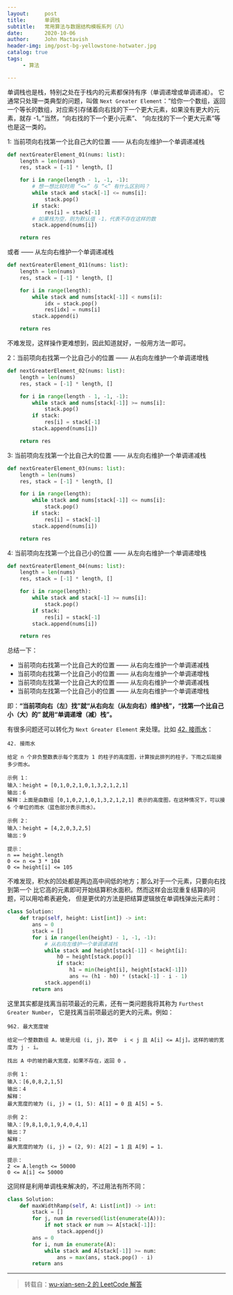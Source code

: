 ```yaml
---
layout:     post
title:      单调栈
subtitle:   常用算法与数据结构模板系列（八）
date:       2020-10-06
author:     John Mactavish
header-img: img/post-bg-yellowstone-hotwater.jpg
catalog: true
tags:
     - 算法

---
```


单调栈也是栈，特别之处在于栈内的元素都保持有序（单调递增或单调递减）。
它通常只处理一类典型的问题，叫做 `Next Greater Element`：“给你一个数组，返回一个等长的数组，对应索引存储着向右找的下一个更大元素，如果没有更大的元素，就存 -1。”当然，“向右找的下一个更小元素”、
“向左找的下一个更大元素”等也是这一类的。

1: 当前项向右找第一个比自己大的位置 —— 从右向左维护一个单调递减栈

```py
def nextGreaterElement_01(nums: list):
    length = len(nums)
    res, stack = [-1] * length, []

    for i in range(length - 1, -1, -1):
        # 想一想比较时用 “<=” 与 “<” 有什么区别吗？
        while stack and stack[-1] <= nums[i]:
            stack.pop()
        if stack:
            res[i] = stack[-1]
        # 如果栈为空，则为默认值 -1，代表不存在这样的数
        stack.append(nums[i])

    return res
```

或者 —— 从左向右维护一个单调递减栈

```py
def nextGreaterElement_011(nums: list):
    length = len(nums)
    res, stack = [-1] * length, []

    for i in range(length):
        while stack and nums[stack[-1]] < nums[i]:
            idx = stack.pop()
            res[idx] = nums[i]
        stack.append(i)

    return res
```

不难发现，这样操作更难想到，因此知道就好，一般用方法一即可。

2：当前项向右找第一个比自己小的位置 —— 从右向左维护一个单调递增栈

```py
def nextGreaterElement_02(nums: list):
    length = len(nums)
    res, stack = [-1] * length, []

    for i in range(length - 1, -1, -1):
        while stack and nums[stack[-1]] >= nums[i]:
            stack.pop()
        if stack:
            res[i] = stack[-1]
        stack.append(nums[i])

    return res
```

3: 当前项向左找第一个比自己大的位置 —— 从左向右维护一个单调递减栈

```py
def nextGreaterElement_03(nums: list):
    length = len(nums)
    res, stack = [-1] * length, []

    for i in range(length):
        while stack and nums[stack[-1]] <= nums[i]:
            stack.pop()
        if stack:
            res[i] = stack[-1]
        stack.append(nums[i])

    return res
```

4: 当前项向左找第一个比自己小的位置 —— 从左向右维护一个单调递增栈

```py
def nextGreaterElement_04(nums: list):
    length = len(nums)
    res, stack = [-1] * length, []

    for i in range(length):
        while stack and stack[-1] >= nums[i]:
            stack.pop()
        if stack:
            res[i] = stack[-1]
        stack.append(nums[i])

    return res
```

总结一下：

- 当前项向右找第一个比自己大的位置 —— 从右向左维护一个单调递减栈
- 当前项向右找第一个比自己小的位置 —— 从右向左维护一个单调递增栈
- 当前项向左找第一个比自己大的位置 —— 从左向右维护一个单调递减栈
- 当前项向左找第一个比自己小的位置 —— 从左向右维护一个单调递增栈

即：**“当前项向右（左）找”就“从右向左（从左向右）维护栈”，“找第一个比自己小（大）的”
就用“单调递增（减）栈”。**

有很多问题还可以转化为 `Next Greater Element` 来处理。比如 [42. 接雨水](https://leetcode-cn.com/problems/trapping-rain-water)：

```
42. 接雨水

给定 n 个非负整数表示每个宽度为 1 的柱子的高度图，计算按此排列的柱子，下雨之后能接多少雨水。

示例 1：
输入：height = [0,1,0,2,1,0,1,3,2,1,2,1]
输出：6
解释：上面是由数组 [0,1,0,2,1,0,1,3,2,1,2,1] 表示的高度图，在这种情况下，可以接 6 个单位的雨水（蓝色部分表示雨水）。 

示例 2：
输入：height = [4,2,0,3,2,5]
输出：9
 
提示：
n == height.length
0 <= n <= 3 * 104
0 <= height[i] <= 105
```

不难发现，积水的凹处都是两边高中间低的地方；那么对于一个元素，只要向右找到第一个
比它高的元素即可开始结算积水面积。然而这样会出现重复结算的问题，可以用哈希表避免，
但是更优的方法是把结算逻辑放在单调栈弹出元素时：

```py
class Solution:
    def trap(self, height: List[int]) -> int:
        ans = 0
        stack = []
        for i in range(len(height) - 1, -1, -1):
            # 从右向左维护一个单调递减栈
            while stack and height[stack[-1]] < height[i]:
                h0 = height[stack.pop()]
                if stack:
                    h1 = min(height[i], height[stack[-1]])
                    ans += (h1 - h0) * (stack[-1] - i - 1)
            stack.append(i)
        return ans
```

这里其实都是找离当前项最近的元素，还有一类问题我将其称为 `Furthest Greater Number`，
它是找离当前项最远的更大的元素。例如：

```
962. 最大宽度坡

给定一个整数数组 A，坡是元组 (i, j)，其中  i < j 且 A[i] <= A[j]。这样的坡的宽度为 j - i。

找出 A 中的坡的最大宽度，如果不存在，返回 0 。

示例 1：
输入：[6,0,8,2,1,5]
输出：4
解释：
最大宽度的坡为 (i, j) = (1, 5): A[1] = 0 且 A[5] = 5.

示例 2：
输入：[9,8,1,0,1,9,4,0,4,1]
输出：7
解释：
最大宽度的坡为 (i, j) = (2, 9): A[2] = 1 且 A[9] = 1.
 
提示：
2 <= A.length <= 50000
0 <= A[i] <= 50000
```

这同样是利用单调栈来解决的，不过用法有所不同：

```py
class Solution:
    def maxWidthRamp(self, A: List[int]) -> int:
        stack = []
        for j, num in reversed(list(enumerate(A))):
            if not stack or num >= A[stack[-1]]:
                stack.append(j)
        ans = 0
        for i, num in enumerate(A):
            while stack and A[stack[-1]] >= num:
                ans = max(ans, stack.pop() - i)
        return ans
```


---
> 转载自：[wu-xian-sen-2 的 LeetCode 解答](https://leetcode-cn.com/problems/next-greater-element-i/solution/dan-diao-zhan-zong-jie-by-wu-xian-sen-2/)
